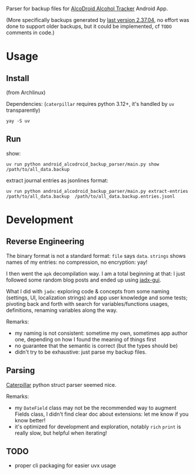 Parser for backup files for [AlcoDroid Alcohol Tracker](https://play.google.com/store/apps/details?id=org.M.alcodroid) Android App.

(More specifically backups generated by [last version 2.37.04](https://apkpure.com/alcodroid-alcohol-tracker/org.M.alcodroid/download/2.37.04), no effort was done to support older backups, but it could be implemented, cf `TODO` comments in code.)

# Usage
## Install

(from Archlinux)

Dependencies:
(`caterpillar` requires python 3.12+, it's handled by `uv` transparently)
```shell
yay -S uv
```

## Run
show:
```shell
uv run python android_alcodroid_backup_parser/main.py show /path/to/all_data.backup
```

extract journal entries as jsonlines format:
```
uv run python android_alcodroid_backup_parser/main.py extract-entries /path/to/all_data.backup  /path/to/all_data.backup.entries.jsonl
```

# Development
## Reverse Engineering
The binary format is not a standard format: `file` says `data`.
`strings` shows names of my entries: no compression, no encryption: yay!

I then went the `apk` decompilation way. I am a total beginning at that: I just followed some random blog posts and ended up using [jadx-gui](https://github.com/skylot/jadx).

What I did with `jadx`: exploring code & concepts from some naming (settings, UI, localization strings) and app user knowledge and some tests; pivoting back and forth with search for variables/functions usages, definitions, renaming variables along the way.

Remarks:
- my naming is not consistent: sometime my own, sometimes app author one, depending on how I found the meaning of things first
- no guarantee that the semantic is correct (but the types should be)
- didn't try to be exhaustive: just parse my backup files.

## Parsing
[Caterpillar](https://matrixeditor.github.io/caterpillar/) python struct parser seemed nice.

Remarks:
- my `DateField` class may not be the recommended way to augment Fields class, I didn't find clear doc about extensions: let me know if you know better!
- it's optimized for development and exploration, notably `rich` `print` is really slow, but helpful when iterating!

## TODO
- proper cli packaging for easier uvx usage
